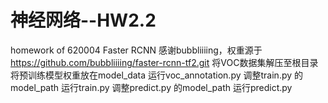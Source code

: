 # 神经网络--HW2.2
homework of 620004 Faster RCNN
感谢bubbliiiing，权重源于 https://github.com/bubbliiiing/faster-rcnn-tf2.git
将VOC数据集解压至根目录
将预训练模型权重放在model_data
运行voc_annotation.py
调整train.py 的model_path 运行train.py
调整predict.py 的model_path 运行predict.py
